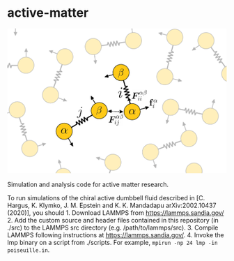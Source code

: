 # active-matter
![Chiral Active Dumbbells](images/chiral_active_dumbbells.png)

Simulation and analysis code for active matter research.

To run simulations of the chiral active dumbbell fluid described in [C. Hargus, K. Klymko, J. M. Epstein and K. K. Mandadapu arXiv:2002.10437 (2020)], you should
    1. Download LAMMPS from https://lammps.sandia.gov/
    2. Add the custom source and header files contained in this repository (in ./src) to the LAMMPS src directory (e.g. /path/to/lammps/src).
    3. Compile LAMMPS following instructions at https://lammps.sandia.gov/.
    4. Invoke the lmp binary on a script from ./scripts. For example, `mpirun -np 24 lmp -in poiseuille.in`.

